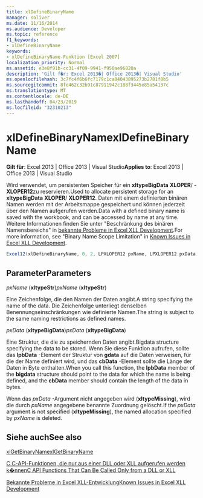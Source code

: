 ```yaml
---
title: xlDefineBinaryName
manager: soliver
ms.date: 11/16/2014
ms.audience: Developer
ms.topic: reference
f1_keywords:
- xlDefineBinaryName
keywords:
- xlDefineBinaryName-Funktion [Excel 2007]
localization_priority: Normal
ms.assetid: e3e8f91b-cc31-4f09-9941-f950ae96820a
description: 'Gilt f�r: Excel 2013�| Office 2013�| Visual Studio'
ms.openlocfilehash: 3c7fc4f6b6fc7179c1ca84043895273b2781f8b5
ms.sourcegitcommit: 8fe462c32b91c87911942c188f3445e85a54137c
ms.translationtype: MT
ms.contentlocale: de-DE
ms.lasthandoff: 04/23/2019
ms.locfileid: "32310213"
---
```

# <a name="xldefinebinaryname"></a><span data-ttu-id="32f86-104">xlDefineBinaryName</span><span class="sxs-lookup"><span data-stu-id="32f86-104">xlDefineBinaryName</span></span>

 <span data-ttu-id="32f86-105">**Gilt für**: Excel 2013 | Office 2013 | Visual Studio</span><span class="sxs-lookup"><span data-stu-id="32f86-105">**Applies to**: Excel 2013 | Office 2013 | Visual Studio</span></span> 
  
<span data-ttu-id="32f86-106">Wird verwendet, um persistenten Speicher für ein **xltypeBigData** **XLOPER**/ -**XLOPER12**zu reservieren.</span><span class="sxs-lookup"><span data-stu-id="32f86-106">Used to allocate persistent storage for an **xltypeBigData** **XLOPER**/ **XLOPER12**.</span></span> <span data-ttu-id="32f86-107">Daten mit einem definierten binären Namen werden mit der Arbeitsmappe gespeichert und können jederzeit über den Namen aufgerufen werden.</span><span class="sxs-lookup"><span data-stu-id="32f86-107">Data with a defined binary name is saved with the workbook, and can be accessed by name at any time.</span></span> <span data-ttu-id="32f86-108">Weitere Informationen finden Sie unter "Beschränkung des binären Namensbereichs" in [bekannte Probleme in Excel XLL Development](known-issues-in-excel-xll-development.md).</span><span class="sxs-lookup"><span data-stu-id="32f86-108">For more information, see "Binary Name Scope Limitation" in [Known Issues in Excel XLL Development](known-issues-in-excel-xll-development.md).</span></span>
  
```cs
Excel12(xlDefineBinaryName, 0, 2, LPXLOPER12 pxName, LPXLOPER12 pxData);
```

## <a name="parameters"></a><span data-ttu-id="32f86-109">Parameter</span><span class="sxs-lookup"><span data-stu-id="32f86-109">Parameters</span></span>

 <span data-ttu-id="32f86-110">_pxName_ (**xltypeStr**)</span><span class="sxs-lookup"><span data-stu-id="32f86-110">_pxName_ (**xltypeStr**)</span></span>
  
<span data-ttu-id="32f86-111">Eine Zeichenfolge, die den Namen der Daten angibt.</span><span class="sxs-lookup"><span data-stu-id="32f86-111">A string specifying the name of the data.</span></span> <span data-ttu-id="32f86-112">Die Zeichenfolge unterliegt denselben Benennungseinschränkungen wie definierte Namen.</span><span class="sxs-lookup"><span data-stu-id="32f86-112">The string is subject to the same naming restrictions as defined names.</span></span>
  
 <span data-ttu-id="32f86-113">_pxData_ (**xltypeBigData**)</span><span class="sxs-lookup"><span data-stu-id="32f86-113">_pxData_ (**xltypeBigData**)</span></span>
  
<span data-ttu-id="32f86-114">Eine Struktur, die die zu speichernden Daten angibt.</span><span class="sxs-lookup"><span data-stu-id="32f86-114">Bigdata structure specifying the data to be stored.</span></span> <span data-ttu-id="32f86-115">Wenn Sie diese Funktion aufrufen, sollte das **lpbData** -Element der Struktur von **gdata** auf die Daten verweisen, für die der Name definiert wird, und das **cbData** -Element sollte die Länge der Daten in Byte enthalten.</span><span class="sxs-lookup"><span data-stu-id="32f86-115">When you call this function, the **lpbData** member of the **bigdata** structure should point to the data for which the name is being defined, and the **cbData** member should contain the length of the data in bytes.</span></span> 
  
<span data-ttu-id="32f86-116">Wenn das _pxData_ -Argument nicht angegeben wird (**xltypeMissing**), wird die durch _pxName_ angegebene benannte Zuordnung gelöscht.</span><span class="sxs-lookup"><span data-stu-id="32f86-116">If the  _pxData_ argument is not specified (**xltypeMissing**), the named allocation specified by  _pxName_ is deleted.</span></span> 
  
## <a name="see-also"></a><span data-ttu-id="32f86-117">Siehe auch</span><span class="sxs-lookup"><span data-stu-id="32f86-117">See also</span></span>



[<span data-ttu-id="32f86-118">xlGetBinaryName</span><span class="sxs-lookup"><span data-stu-id="32f86-118">xlGetBinaryName</span></span>](xlgetbinaryname.md)


[<span data-ttu-id="32f86-119">C C-API-Funktionen, die nur aus einer DLL oder XLL aufgerufen werden k�nnen</span><span class="sxs-lookup"><span data-stu-id="32f86-119">C API Functions That Can Be Called Only from a DLL or XLL</span></span>](c-api-functions-that-can-be-called-only-from-a-dll-or-xll.md)
  
[<span data-ttu-id="32f86-120">Bekannte Probleme in Excel XLL-Entwicklung</span><span class="sxs-lookup"><span data-stu-id="32f86-120">Known Issues in Excel XLL Development</span></span>](known-issues-in-excel-xll-development.md)


